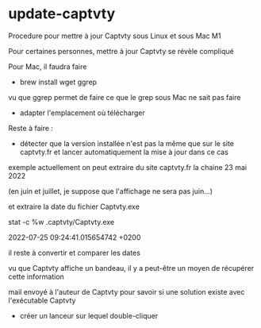 # update-captvty
Procedure pour mettre à jour Captvty sous Linux et sous Mac M1

Pour certaines personnes, mettre à jour Captvty se révèle compliqué

Pour Mac, il faudra faire

- brew install wget ggrep

vu que ggrep permet de faire ce que le grep sous Mac ne sait pas faire

- adapter l'emplacement où télécharger

Reste à faire : 

- détecter que la version installée n'est pas la même que sur le site captvty.fr et lancer automatiquement la mise à jour dans ce cas

exemple actuellement on peut extraire du site captvty.fr la chaine
23 mai 2022

(en juin et juillet, je suppose que l'affichage ne sera pas  juin...)

et extraire la date du fichier Captvty.exe

stat -c %w .captvty/Captvty.exe

2022-07-25 09:24:41.015654742 +0200

il reste à convertir et comparer les dates

vu que Captvty affiche un bandeau, il y a peut-être un moyen de récupérer cette information 

mail envoyé à l'auteur de Captvty pour savoir si une solution existe avec l'exécutable Captvty

- créer un lanceur sur lequel double-cliquer
